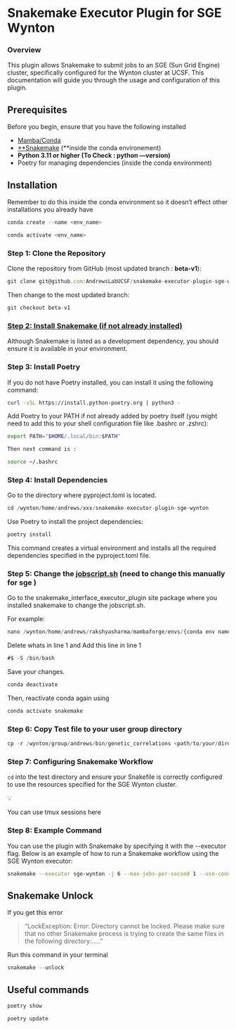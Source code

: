# **Snakemake Executor Plugin for SGE Wynton**

### Overview

This plugin allows Snakemake to submit jobs to an SGE (Sun Grid Engine) cluster, specifically configured for the Wynton cluster at UCSF. This documentation will guide you through the usage and configuration of this plugin.

## **Prerequisites**

Before you begin, ensure that you have the following installed

- [Mamba/Conda](https://andrewslabucsf.github.io/Lab-Handbook/scripts/compute.html#installing-mamba-and-snakemake-detailed-instructions)
- [**Snakemake](https://andrewslabucsf.github.io/Lab-Handbook/scripts/compute.html#snakemake) (**inside the conda environement)
- **Python 3.11 or higher (**To Check : python —version**)**
- Poetry for managing dependencies (inside the conda environment)

## Installation

<aside>

Remember to do this inside the conda environment so it doesn’t effect other installations you already have

</aside>

```jsx
conda create --name <env_name>

conda activate <env_name>
```

### **Step 1: Clone the Repository**

Clone the repository from GitHub (most updated branch : **beta-v1**):

```jsx
git clone git@github.com:AndrewsLabUCSF/snakemake-executor-plugin-sge-wynton.git
```

Then change to the most updated branch:

```jsx
git checkout beta-v1
```

### [Step 2: Install Snakemake (if not already installed)](https://andrewslabucsf.github.io/Lab-Handbook/scripts/compute.html#snakemake)

Although Snakemake is listed as a development dependency, you should ensure it is available in your environment. 

### Step 3: Install Poetry

If you do not have Poetry installed, you can install it using the following command:

```bash
curl -sSL https://install.python-poetry.org | python3 -

```

Add Poetry to your PATH if not already added by poetry itself (you might need to add this to your shell configuration file like .bashrc or .zshrc):

```bash
export PATH="$HOME/.local/bin:$PATH"

Then next command is :

source ~/.bashrc
```

### Step 4: Install Dependencies

Go to the directory where pyproject.toml is located.

```jsx
cd /wynton/home/andrews/xxx/snakemake-executor-plugin-sge-wynton
```

Use Poetry to install the project dependencies:

```bash
poetry install

```

This command creates a virtual environment and installs all the required dependencies specified in the pyproject.toml file. 

### Step 5: Change the [jobscript.sh](http://jobscript.sh) (need to change this manually for sge )

Go to the snakemake_interface_executor_plugin site package where you installed snakemake to change the jobscript.sh.

For example:

```jsx
nano /wynton/home/andrews/rakshyasharma/mambaforge/envs/{conda env name e.g: smk9}/lib/python3.12/site-packages/snakemake_interface_executor_plugins/executors/jobscript.sh
```

Delete whats in line 1 and Add this line in line 1

```jsx
#$ -S /bin/bash
```

Save your changes.

```jsx
conda deactivate
```

Then, reactivate conda again using 

```jsx
conda activate snakemake
```

### Step 6: Copy Test file to your user group directory

```jsx
cp -r /wynton/group/andrews/bin/genetic_correlations <path/to/your/directory>
```

### Step 7: Configuring Snakemake Workflow

`cd` into the test directory and ensure your Snakefile is correctly configured to use the resources specified for the SGE Wynton cluster.

<aside>
💡

You can use tmux sessions here

</aside>

### Step 8: Example Command

You can use the plugin with Snakemake by specifying it with the --executor flag. Below is an example of how to run a Snakemake workflow using the SGE Wynton executor:

```bash
snakemake --executor sge-wynton -j 6 --max-jobs-per-second 1 --use-conda --use-singularity
```

## Snakemake Unlock

If you get this error

> “LockException:
Error: Directory cannot be locked. Please make sure that no other Snakemake process is trying to create the same files in the following directory:…..”
> 

Run this command in your terminal

```jsx
snakemake --unlock
```

## Useful commands

```bash
poetry show

poetry update

```